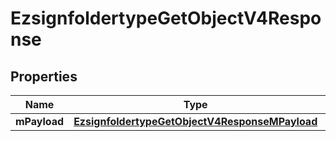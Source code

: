 
# EzsignfoldertypeGetObjectV4Response

## Properties
| Name | Type | Description | Notes |
| ------------ | ------------- | ------------- | ------------- |
| **mPayload** | [**EzsignfoldertypeGetObjectV4ResponseMPayload**](EzsignfoldertypeGetObjectV4ResponseMPayload.md) |  |  |




